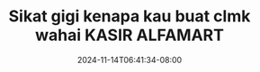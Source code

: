 --- 
title: "Sikat gigi kenapa kau buat clmk wahai KASIR ALFAMART"
description: "download bokep Sikat gigi kenapa kau buat clmk wahai KASIR ALFAMART telegram   terbaru"
date: 2024-11-14T06:41:34-08:00
file_code: "xful5cqqeiod"
draft: false
cover: "n057joj3ytcgm24l.jpg"
tags: ["Sikat", "gigi", "kenapa", "kau", "buat", "clmk", "wahai", "KASIR", "ALFAMART", "bokep-indo", "bokep-viral", "bokep-ig"]
length: 298
fld_id: "1398222"
foldername: ".Hijab Indomaret 14 Video ,"
categories: [".Hijab Indomaret 14 Video ,"]
views: 59
---